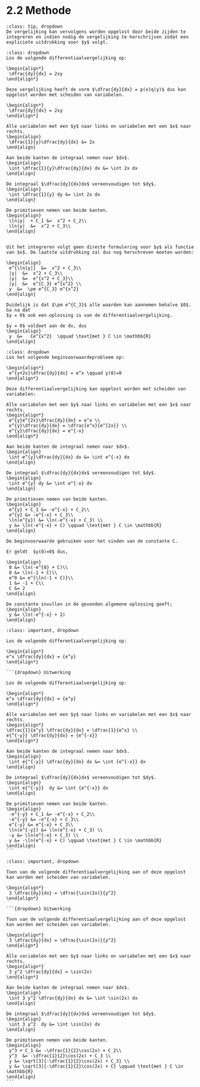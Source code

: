 # 2.2 Methode

```{admonition} Theorie
:class: tip, dropdown
De vergelijking kan vervolgens worden opgelost door beide zijden te integreren en indien nodig de vergelijking te herschrijven zodat een expliciete uitdrukking voor $y$ volgt.
```

```{admonition} Voorbeeld 1: Scheiden van variabelen
:class: dropdown
Los de volgende differentiaalvergelijking op:

\begin{align*}
 \dfrac{dy}{dx} = 2xy
\end{align*}

Deze vergelijking heeft de vorm $\dfrac{dy}{dx} = p(x)q(y)$ dus kan opgelost worden met scheiden van variabelen.

\begin{align*}
 \dfrac{dy}{dx} = 2xy
\end{align*}

Alle variabelen met een $y$ naar links en variabelen met een $x$ naar rechts.
\begin{align}
 \dfrac{1}{y}\dfrac{dy}{dx} &= 2x
\end{align}

Aan beide kanten de integraal nemen naar $dx$.
\begin{align}
 \int \dfrac{1}{y}\dfrac{dy}{dx} dx &= \int 2x dx
\end{align}

De integraal $\dfrac{dy}{dx}dx$ vereenvoudigen tot $dy$.
\begin{align}
 \int \dfrac{1}{y} dy &= \int 2x dx
\end{align}

De primitieven nemen van beide kanten.
\begin{align}
 \ln|y|  + C_1 &=  x^2 + C_2\\
 \ln|y|  &=  x^2 + C_3\\
\end{align}


Uit het integreren volgt geen directe formulering voor $y$ als functie van $x$. De laatste uitdrukking zal dus nog herschreven moeten worden:

\begin{align}
 e^{\ln|y|}  &=  x^2 + C_3\\
 |y|  &=  x^2 + C_3\\
 |y|  &=  e^{x^2 + C_3}\\
 |y|  &=  e^{C_3} e^{x^2} \\
 y  &=  \pm e^{C_3} e^{x^2}
\end{align}

Duidelijk is dat $\pm e^{C_3}$ alle waarden kan aannemen behalve $0$. Ga na dat
$y = 0$ ook een oplossing is van de differentiaalvergelijking.

$y = 0$ voldoet aan de dv, dus
\begin{align}
 y  &=   Ce^{x^2}  \qquad \text{met } C \in \mathbb{R}
\end{align}
```

```{admonition} Voorbeeld 2: Scheiden van variabelen
:class: dropdown
Los het volgende beginvoorwaardeprobleem op:

\begin{align*}
 e^{y+2x}\dfrac{dy}{dx} = e^x \qquad y(0)=0
\end{align*}

Deze differentiaalvergelijking kan opgelost worden met scheiden van variabelen:

Alle variabelen met een $y$ naar links en variabelen met een $x$ naar rechts.
\begin{align*}
 e^{y}e^{2x}\dfrac{dy}{dx} = e^x \\
 e^{y}\dfrac{dy}{dx} = \dfrac{e^x}{e^{2x}} \\
 e^{y}\dfrac{dy}{dx} = e^{-x}
\end{align*}

Aan beide kanten de integraal nemen naar $dx$.
\begin{align}
 \int e^{y}\dfrac{dy}{dx} dx &= \int e^{-x} dx
\end{align}

De integraal $\dfrac{dy}{dx}dx$ vereenvoudigen tot $dy$.
\begin{align}
 \int e^{y} dy &= \int e^{-x} dx
\end{align}

De primitieven nemen van beide kanten.
\begin{align}
 e^{y} + C_1 &= -e^{-x} + C_2\\
 e^{y} &= -e^{-x} + C_3\\
 \ln(e^{y}) &= \ln(-e^{-x} + C_3) \\
 y &= \ln(-e^{-x} + C) \qquad \text{met } C \in \mathbb{R}
\end{align}

De beginvoorwaarde gebruiken voor het vinden van de constante C.

Er geldt  $y(0)=0$ dus,

\begin{align}
 0 &= \ln(-e^{0} + C)\\
 0 &= \ln(-1 + C)\\
 e^0 &= e^{\ln(-1 + C)}\\
 1 &= -1 + C\\
 C &= 2
\end{align}

De constante invullen in de gevonden algemene oplossing geeft;
\begin{align}
 y &= \ln(-e^{-x} + 2)
\end{align}
```

````{admonition} Oefening 1
:class: important, dropdown

Los de volgende differentiaalvergelijking op:

\begin{align*}
e^x \dfrac{dy}{dx} = {e^y}
\end{align*}

```{dropdown} Uitwerking

Los de volgende differentiaalvergelijking op:

\begin{align*}
e^x \dfrac{dy}{dx} = {e^y}
\end{align*}

Alle variabelen met een $y$ naar links en variabelen met een $x$ naar rechts.
\begin{align*}
\dfrac{1}{e^y} \dfrac{dy}{dx} = \dfrac{1}{e^x} \\
e{^{-y}} \dfrac{dy}{dx} = {e^{-x}}
\end{align*}

Aan beide kanten de integraal nemen naar $dx$.
\begin{align}
 \int e{^{-y}} \dfrac{dy}{dx} dx &= \int {e^{-x}} dx
\end{align}

De integraal $\dfrac{dy}{dx}dx$ vereenvoudigen tot $dy$.
\begin{align}
 \int e{^{-y}}  dy &= \int {e^{-x}} dx
\end{align}

De primitieven nemen van beide kanten.
\begin{align}
 -e^{-y} + C_1 &= -e^{-x} + C_2\\
 -e^{-y} &= -e^{-x} + C_3\\
 e^{-y} &= e^{-x} + C_3\\
 \ln(e^{-y}) &= \ln(e^{-x} + C_3) \\
 -y &= \ln(e^{-x} + C_3) \\
 y &= -\ln(e^{-x} + C) \qquad \text{met } C \in \mathbb{R}
\end{align}
```
````

````{admonition} Oefening 2
:class: important, dropdown

Toon van de volgende differentiaalvergelijking aan of deze opgelost kan worden met scheiden van variabelen.

\begin{align*}
 3 \dfrac{dy}{dx} = \dfrac{\sin(2x)}{y^2}
\end{align*}

```{dropdown} Uitwerking

Toon van de volgende differentiaalvergelijking aan of deze opgelost kan worden met scheiden van variabelen.

\begin{align*}
 3 \dfrac{dy}{dx} = \dfrac{\sin(2x)}{y^2}
\end{align*}

Alle variabelen met een $y$ naar links en variabelen met een $x$ naar rechts.
\begin{align*}
 3 y^2 \dfrac{dy}{dx} = \sin(2x)
\end{align*}

Aan beide kanten de integraal nemen naar $dx$.
\begin{align}
 \int 3 y^2 \dfrac{dy}{dx} dx &= \int \sin(2x) dx
\end{align}

De integraal $\dfrac{dy}{dx}dx$ vereenvoudigen tot $dy$.
\begin{align}
 \int 3 y^2  dy &= \int \sin(2x) dx
\end{align}

De primitieven nemen van beide kanten.
\begin{align}
 y^3 + C_1 &= -\dfrac{1}{2}\cos(2x) + C_2\\
 y^3  &= -\dfrac{1}{2}\cos(2x) + C_3 \\
 y &= \sqrt[3]{-\dfrac{1}{2}\cos(2x) + C_3} \\
 y &= \sqrt[3]{-\dfrac{1}{2}\cos(2x) + C} \qquad \text{met } C \in \mathbb{R}
\end{align}
```
````
